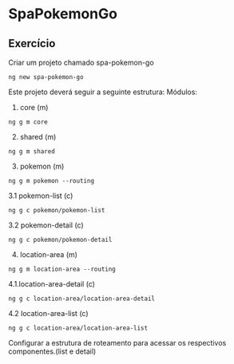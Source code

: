 # SpaPokemonGo

## Exercício
Criar um projeto chamado spa-pokemon-go

```shell
ng new spa-pokemon-go
```

Este projeto deverá seguir a seguinte estrutura:
Módulos:
1. core (m)
```shell
ng g m core
```
2. shared (m)
```shell
ng g m shared
```

3. pokemon (m)
```shell
ng g m pokemon --routing
```
3.1 pokemon-list (c)
```shell
ng g c pokemon/pokemon-list
```
3.2 pokemon-detail (c)
```shell
ng g c pokemon/pokemon-detail
```

4. location-area (m)
```shell
ng g m location-area --routing
```
4.1.location-area-detail (c)
```shell
ng g c location-area/location-area-detail
```
4.2 location-area-list (c)
```shell
ng g c location-area/location-area-list
```

Configurar a estrutura de roteamento para acessar os respectivos componentes.(list e detail)


